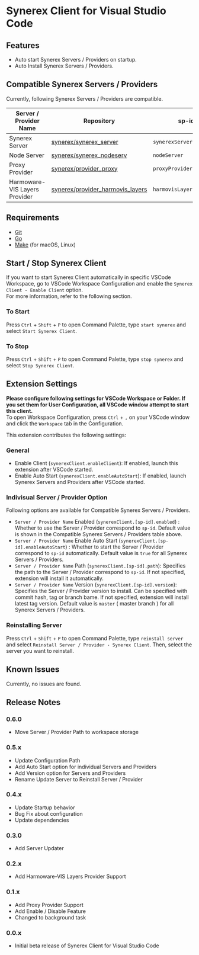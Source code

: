 # Synerex Client for Visual Studio Code

## Features

- Auto start Synerex Servers / Providers on startup.
- Auto Install Synerex Servers / Providers.

## Compatible Synerex Servers / Providers

Currently, following Synerex Servers / Providers are compatible.

| Server / Provider Name | Repository | sp-id | Default Enabled |
| --- | --- | --- | --- |
| Synerex Server | [synerex/synerex_server](https://github.com/synerex/synerex_server) | `synerexServer` | Yes |
| Node Server | [synerex/synerex_nodeserv](https://github.com/synerex/synerex_nodeserv) | `nodeServer` | Yes |
| Proxy Provider | [synerex/provider_proxy](https://github.com/synerex/provider_proxy) | `proxyProvider` | No |
| Harmoware-VIS Layers Provider | [synerex/provider_harmovis_layers](https://github.com/synerex/provider_harmovis_layers) | `harmovisLayersProvider` | No |

## Requirements

- [Git](https://git-scm.com/)
- [Go](https://golang.org/)
- [Make](https://www.gnu.org/software/make/) (for macOS, Linux)

## Start / Stop Synerex Client

If you want to start Synerex Client automatically in specific VSCode Workspace, go to VSCode Workspace Configuration and enable the `Synerex Client - Enable Client` option.  
For more information, refer to the following section.

### To Start

Press `Ctrl` + `Shift` + `P` to open Command Palette, type `start synerex` and select `Start Synerex Client`.

### To Stop

Press `Ctrl` + `Shift` + `P` to open Command Palette, type `stop synerex` and select `Stop Synerex Client`.

## Extension Settings

**Please configure following settings for VSCode Workspace or Folder. If you set them for User Configuration, all VSCode window attempt to start this client.**  
To open Workspace Configuration, press `Ctrl` + `,` on your VSCode window and click the `Workspace` tab in the Configuration.

This extension contributes the following settings:

### General
* Enable Client (`synerexClient.enableClient`): If enabled, launch this extension after VSCode started.
* Enable Auto Start (`synerexClient.enableAutoStart`): If enabled, launch Synerex Servers and Providers after VSCode started.

### Indivisual Server / Provider Option

Following options are available for Compatible Synerex Servers / Providers.


* `Server / Provider Name` Enabled (`synerexClient.[sp-id].enabled`) : Whether to use the Server / Provider correspond to `sp-id`. Default value is shown in the Compatible Synerex Servers / Providers table above. 
* `Server / Provider Name` Enable Auto Start (`synerexClient.[sp-id].enableAutoStart`) : Whether to start the Server / Provider correspond to `sp-id` automatically. Default value is `true` for all Synerex Servers / Providers. 
* `Server / Provider Name` Path (`synerexClient.[sp-id].path`): Specifies the path to the Server / Provider correspond to `sp-id`. If not specified, extension will install it automatically.
* `Server / Provider Name` Version (`synerexClient.[sp-id].version`): Specifies the Server / Provider version to install. Can be specified with commit hash, tag or branch bame. If not specified, extension will install latest tag version. Default value is `master` ( master branch ) for all Synerex Servers / Providers. 

### Reinstalling Server

Press `Ctrl` + `Shift` + `P` to open Command Palette, type `reinstall server` and select `Reinstall Server / Provider - Synerex Client`.
Then, select the server you want to reinstall.

## Known Issues

Currently, no issues are found. 

## Release Notes

### 0.6.0

- Move Server / Provider Path to workspace storage

### 0.5.x

- Update Configuration Path
- Add Auto Start option for individual Servers and Providers
- Add Version option for Servers and Providers
- Rename Update Server to Reinstall Server / Provider

### 0.4.x

- Update Startup behavior
- Bug Fix about configuration
- Update dependencies

### 0.3.0

- Add Server Updater

### 0.2.x

- Add Harmoware-VIS Layers Provider Support

### 0.1.x

- Add Proxy Provider Support
- Add Enable / Disable Feature
- Changed to background task

### 0.0.x

- Initial beta release of Synerex Client for Visual Studio Code



